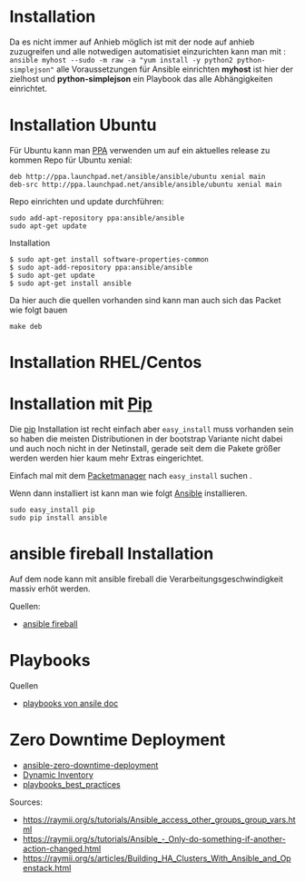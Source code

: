 Installation
===

Da es nicht immer auf Anhieb möglich ist mit der node auf anhieb zuzugreifen und alle notwedigen automatisiet einzurichten kann man mit : 
`ansible myhost --sudo -m raw -a "yum install -y python2 python-simplejson"`
alle Voraussetzungen für Ansible einrichten **myhost** ist hier der zielhost und **python-simplejson** ein Playbook das alle Abhängigkeiten einrichtet. 


Installation Ubuntu
===

Für Ubuntu kann man [PPA](https://launchpad.net/~ansible/+archive/ansible) verwenden um auf ein aktuelles release zu kommen
Repo für Ubuntu xenial:
```
deb http://ppa.launchpad.net/ansible/ansible/ubuntu xenial main 
deb-src http://ppa.launchpad.net/ansible/ansible/ubuntu xenial main 
```

Repo einrichten und update durchführen:

```
sudo add-apt-repository ppa:ansible/ansible
sudo apt-get update
```

Installation 
```
$ sudo apt-get install software-properties-common
$ sudo apt-add-repository ppa:ansible/ansible
$ sudo apt-get update
$ sudo apt-get install ansible
```

Da hier auch die quellen vorhanden sind kann man auch sich das Packet wie folgt bauen 
```
make deb
```

Installation RHEL/Centos
===

Installation mit [Pip](https://pypi.python.org/pypi/pip)
===
Die [pip](https://pypi.python.org/pypi/pip) Installation ist recht einfach aber  `easy_install`  muss vorhanden sein so haben die meisten Distributionen in der bootstrap Variante nicht dabei und auch noch nicht in der Netinstall, gerade seit dem die Pakete größer werden werden hier kaum mehr Extras eingerichtet.

Einfach mal mit dem [Packetmanager](../packetmanager) nach `easy_install` suchen .

Wenn dann installiert ist kann man wie folgt [Ansible](../ansible) installieren. 

```
sudo easy_install pip
sudo pip install ansible
```

ansible fireball Installation
===
Auf dem node kann mit ansible fireball  die Verarbeitungsgeschwindigkeit massiv erhöt werden.

Quellen:
* [ansible fireball](https://linux.die.net/man/3/ansible.fireball)



Playbooks
===

Quellen 
* [playbooks von ansile doc ](http://docs.ansible.com/ansible/playbooks.html)

Zero Downtime Deployment
=========================
* [ansible-zero-downtime-deployment](https://jaxenter.de/ansible-zero-downtime-deployment-50085)
* [Dynamic Inventory](http://docs.ansible.com/ansible/intro_dynamic_inventory.html#using-inventory-directories-and-multiple-inventory-sources)
* [playbooks_best_practices](https://docs.ansible.com/ansible/playbooks_best_practices.html)

Sources: 
* https://raymii.org/s/tutorials/Ansible_access_other_groups_group_vars.html
* https://raymii.org/s/tutorials/Ansible_-_Only-do-something-if-another-action-changed.html
* https://raymii.org/s/articles/Building_HA_Clusters_With_Ansible_and_Openstack.html
